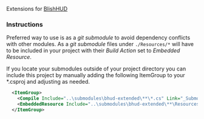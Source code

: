 Extensions for [BlishHUD](https://github.com/blish-hud/Blish-HUD)

### Instructions

Preferred way to use is as a *git submodule* to avoid dependency conflicts with other modules.
As a *git submodule* files under ``./Resources/*`` will have to be 
included in your project with their *Build Action* set to *Embedded Resource*.

If you locate your submodules outside of your project directory you can include this project
by manually adding the following ItemGroup to your \*.csproj and adjusting as needed.

```xml
  <ItemGroup>
    <Compile Include="..\submodules\bhud-extended\**\*.cs" Link="_Submodules\%(RecursiveDir)%(Filename)%(Extension)" />
    <EmbeddedResource Include="..\submodules\bhud-extended\**\Resources\*.png" Link="_Submodules\%(RecursiveDir)%(Filename)%(Extension)" />
  </ItemGroup>
```
